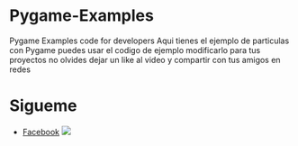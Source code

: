 # Pygame-Examples
Pygame Examples code for developers
Aqui tienes el ejemplo de particulas con Pygame puedes usar el codigo de ejemplo modificarlo
para tus proyectos no olvides dejar un like al video y compartir con tus amigos en redes 

# Sigueme
- [Facebook](https://www.facebook.com/DesignPrograming/) ![](https://cdn2.iconfinder.com/data/icons/fatcow/32x32/comment_facebook.png)
